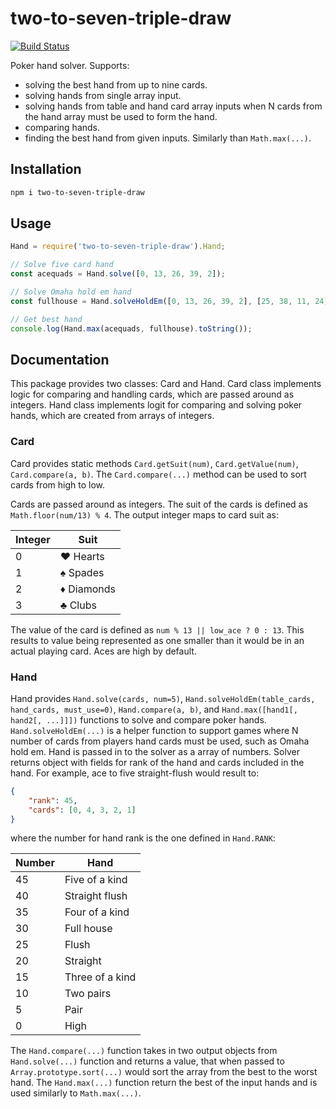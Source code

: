 # two-to-seven-triple-draw

[![Build Status](https://travis-ci.org/kangasta/two-to-seven-triple-draw.svg?branch=master)](https://travis-ci.org/kangasta/two-to-seven-triple-draw)

Poker hand solver. Supports:
- solving the best hand from up to nine cards.
- solving hands from single array input.
- solving hands from table and hand card array inputs when N cards from the hand array must be used to form the hand.
- comparing hands.
- finding the best hand from given inputs. Similarly than `Math.max(...)`.

## Installation

```bash
npm i two-to-seven-triple-draw
```

## Usage

```js
Hand = require('two-to-seven-triple-draw').Hand;

// Solve five card hand
const acequads = Hand.solve([0, 13, 26, 39, 2]);

// Solve Omaha hold em hand
const fullhouse = Hand.solveHoldEm([0, 13, 26, 39, 2], [25, 38, 11, 24], 2);

// Get best hand
console.log(Hand.max(acequads, fullhouse).toString());
```

## Documentation

This package provides two classes: Card and Hand. Card class implements logic for comparing and handling cards, which are passed around as integers. Hand class implements logit for comparing and solving poker hands, which are created from arrays of integers.

### Card

Card provides static methods `Card.getSuit(num)`, `Card.getValue(num)`, `Card.compare(a, b)`. The `Card.compare(...)` method can be used to sort cards from high to low.

Cards are passed around as integers. The suit of the cards is defined as `Math.floor(num/13) % 4`. The output integer maps to card suit as:

Integer | Suit
------- | -------
   0    |  ♥ Hearts
   1    |  ♠ Spades
   2    |  ♦ Diamonds
   3    |  ♣ Clubs

The value of the card is defined as `num % 13 || low_ace ? 0 : 13`. This results to value being represented as one smaller than it would be in an actual playing card. Aces are high by default.

### Hand

Hand provides `Hand.solve(cards, num=5)`, `Hand.solveHoldEm(table_cards, hand_cards, must_use=0)`, `Hand.compare(a, b)`, and `Hand.max([hand1[, hand2[, ...]]])` functions to solve and compare poker hands. `Hand.solveHoldEm(...)` is a helper function to support games where N number of cards from players hand cards must be used, such as Omaha hold em. Hand is passed in to the solver as a array of numbers. Solver returns object with fields for rank of the hand and cards included in the hand. For example, ace to five straight-flush would result to:

```json
{
	"rank": 45,
	"cards": [0, 4, 3, 2, 1]
}
```

where the number for hand rank is the one defined in `Hand.RANK`:

Number | Hand
------ | ------------
   45  |  Five of a kind
   40  |  Straight flush
   35  |  Four of a kind
   30  |  Full house
   25  |  Flush
   20  |  Straight
   15  |  Three of a kind
   10  |  Two pairs
   5   |  Pair
   0   |  High

The `Hand.compare(...)` function takes in two output objects from `Hand.solve(...)` function and returns a value, that when passed to `Array.prototype.sort(...)` would sort the array from the best to the worst hand. The `Hand.max(...)` function return the best of the input hands and is used similarly to `Math.max(...)`.
